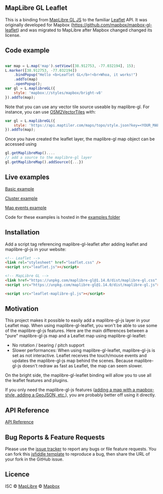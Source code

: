 ## MapLibre GL Leaflet

This is a binding from [MapLibre GL JS](https://maplibre.org) to the familiar
[Leaflet](http://leafletjs.com/) API. It was originally developed for Mapbox (https://github.com/mapbox/mapbox-gl-leaflet) and was migrated to MapLibre after Mapbox changed changed its license.

## Code example
```javascript

var map = L.map('map').setView([38.912753, -77.032194], 15);
L.marker([38.912753, -77.032194])
    .bindPopup("Hello <b>Leaflet GL</b>!<br>Whoa, it works!")
    .addTo(map)
    .openPopup();
var gl = L.maplibreGL({
    style: 'mapbox://styles/mapbox/bright-v8'
}).addTo(map);
```
Note that you can use any vector tile source useable by maplibre-gl. For instance, you can use [OSM2VectorTiles](http://osm2vectortiles.org/) with:
```javascript
var gl = L.maplibreGL({
	style: 'https://api.maptiler.com/maps/topo/style.json?key=<YOUR_MAPTILER_API_KEY>'
}).addTo(map);
```

Once you have created the leaflet layer, the maplibre-gl map object can be accessed using
```javascript
gl.getMaplibreMap()....
// add a source to the maplibre-gl layer
gl.getMaplibreMap().addSource({...})
```

## Live examples
[Basic example](https://raw.githack.com/maplibre/maplibre-gl-leaflet/aa06e210ab8f8ea136407a8f1481b4b8077c3d5a/examples/basic.html)

[Cluster example](https://raw.githack.com/maplibre/maplibre-gl-leaflet/aa06e210ab8f8ea136407a8f1481b4b8077c3d5a/examples/cluster.html)

[Map events example](https://raw.githack.com/maplibre/maplibre-gl-leaflet/aa06e210ab8f8ea136407a8f1481b4b8077c3d5a/examples/events.html)

Code for these examples is hosted in the [examples folder](https://github.com/maplibre/maplibre-gl-leaflet/tree/main/examples)

## Installation
Add a script tag referencing maplibre-gl-leaflet after adding leaflet and maplibre-gl-js in your website:
```html
<!-- Leaflet -->
<link rel="stylesheet" href="leaflet.css" />
<script src="leaflet.js"></script>

<!-- MapLibre GL -->
<link href="https://unpkg.com/maplibre-gl@1.14.0/dist/maplibre-gl.css" rel='stylesheet' />
<script src="https://unpkg.com/maplibre-gl@1.14.0/dist/maplibre-gl.js"></script>

<script src="leaflet-maplibre-gl.js"></script>
```

## Motivation
This project makes it possible to easily add a maplibre-gl-js layer in your Leaflet map. When using maplibre-gl-leaflet, you won't be able to use some of the maplibre-gl-js features.
Here are the main differences between a "pure" maplibre-gl-js map and a Leaflet map using maplibre-gl-leaflet:
- No rotation / bearing / pitch support
- Slower performances: When using maplibre-gl-leaflet, maplibre-gl-js is set as not interactive. Leaflet receives the touch/mouse events and updates the maplibre-gl-js map behind the scenes. Because maplibre-gl-js doesn't redraw as fast as Leaflet, the map can seem slower.

On the bright side, the maplibre-gl-leaflet binding will allow you to use all the leaflet features and plugins.

If you only need the maplibre-gl-js features ([adding a map with a mapbox-style, adding a GeoJSON, etc.](https://maplibre.org/maplibre-gl-js-docs/example/)), you are probably better off using it directly.

## API Reference
[API Reference](API.md)

## Bug Reports & Feature Requests
Please use the [issue tracker](https://github.com/maplibre/maplibre-gl-leaflet/issues) to report any bugs or file feature requests.
You can fork this [jsfiddle template](https://jsfiddle.net/fnicollet/9w9er53v/) to reproduce a bug, then share the URL of your fork in the GitHub issue.

## Licence
ISC © [MapLibre](https://github.com/maplibre) © [Mapbox](https://github.com/mapbox)
